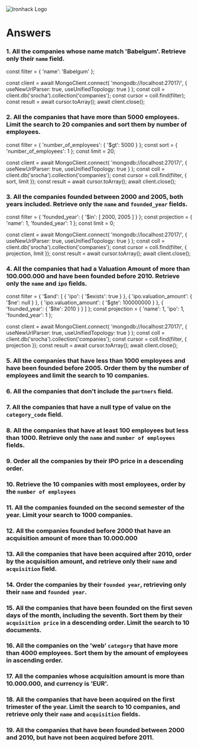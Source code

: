 ![Ironhack Logo](https://i.imgur.com/1QgrNNw.png)

# Answers

### 1. All the companies whose name match 'Babelgum'. Retrieve only their `name` field.

const filter = {
  'name': 'Babelgum'
};

const client = await MongoClient.connect(
  'mongodb://localhost:27017/',
  { useNewUrlParser: true, useUnifiedTopology: true }
);
const coll = client.db('srocha').collection('companies');
const cursor = coll.find(filter);
const result = await cursor.toArray();
await client.close();

### 2. All the companies that have more than 5000 employees. Limit the search to 20 companies and sort them by **number of employees**.

const filter = {
  'number_of_employees': {
    '$gt': 5000
  }
};
const sort = {
  'number_of_employees': 1
};
const limit = 20;

const client = await MongoClient.connect(
  'mongodb://localhost:27017/',
  { useNewUrlParser: true, useUnifiedTopology: true }
);
const coll = client.db('srocha').collection('companies');
const cursor = coll.find(filter, { sort, limit });
const result = await cursor.toArray();
await client.close();

### 3. All the companies founded between 2000 and 2005, both years included. Retrieve only the `name` and `founded_year` fields.

const filter = {
  'founded_year': {
    '$in': [
      2000, 2005
    ]
  }
};
const projection = {
  'name': 1, 
  'founded_year': 1
};
const limit = 0;

const client = await MongoClient.connect(
  'mongodb://localhost:27017/',
  { useNewUrlParser: true, useUnifiedTopology: true }
);
const coll = client.db('srocha').collection('companies');
const cursor = coll.find(filter, { projection, limit });
const result = await cursor.toArray();
await client.close();

### 4. All the companies that had a Valuation Amount of more than 100.000.000 and have been founded before 2010. Retrieve only the `name` and `ipo` fields.

const filter = {
  '$and': [
    {
      'ipo': {
        '$exists': true
      }
    }, {
      'ipo.valuation_amount': {
        '$ne': null
      }
    }, {
      'ipo.valuation_amount': {
        '$gte': 100000000
      }
    }, {
      'founded_year': {
        '$lte': 2010
      }
    }
  ]
};
const projection = {
  'name': 1, 
  'ipo': 1, 
  'founded_year': 1
};

const client = await MongoClient.connect(
  'mongodb://localhost:27017/',
  { useNewUrlParser: true, useUnifiedTopology: true }
);
const coll = client.db('srocha').collection('companies');
const cursor = coll.find(filter, { projection });
const result = await cursor.toArray();
await client.close();

### 5. All the companies that have less than 1000 employees and have been founded before 2005. Order them by the number of employees and limit the search to 10 companies.

<!-- Your Code Goes Here -->

### 6. All the companies that don't include the `partners` field.

<!-- Your Code Goes Here -->

### 7. All the companies that have a null type of value on the `category_code` field.

<!-- Your Code Goes Here -->

### 8. All the companies that have at least 100 employees but less than 1000. Retrieve only the `name` and `number of employees` fields.

<!-- Your Code Goes Here -->

### 9. Order all the companies by their IPO price in a descending order.

<!-- Your Code Goes Here -->

### 10. Retrieve the 10 companies with most employees, order by the `number of employees`

<!-- Your Code Goes Here -->

### 11. All the companies founded on the second semester of the year. Limit your search to 1000 companies.

<!-- Your Code Goes Here -->

### 12. All the companies founded before 2000 that have an acquisition amount of more than 10.000.000

<!-- Your Code Goes Here -->

### 13. All the companies that have been acquired after 2010, order by the acquisition amount, and retrieve only their `name` and `acquisition` field.

<!-- Your Code Goes Here -->

### 14. Order the companies by their `founded year`, retrieving only their `name` and `founded year`.

<!-- Your Code Goes Here -->

### 15. All the companies that have been founded on the first seven days of the month, including the seventh. Sort them by their `acquisition price` in a descending order. Limit the search to 10 documents.

<!-- Your Code Goes Here -->

### 16. All the companies on the 'web' `category` that have more than 4000 employees. Sort them by the amount of employees in ascending order.

<!-- Your Code Goes Here -->

### 17. All the companies whose acquisition amount is more than 10.000.000, and currency is 'EUR'.

<!-- Your Code Goes Here -->

### 18. All the companies that have been acquired on the first trimester of the year. Limit the search to 10 companies, and retrieve only their `name` and `acquisition` fields.

<!-- Your Code Goes Here -->

### 19. All the companies that have been founded between 2000 and 2010, but have not been acquired before 2011.

<!-- Your Code Goes Here -->
